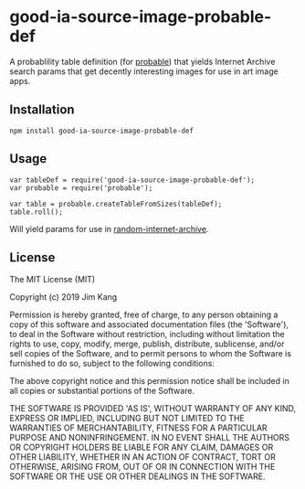 good-ia-source-image-probable-def
==================

A probablility table definition (for [probable](https://github.com/jimkang/probable)) that yields Internet Archive search params that get decently interesting images for use in art image apps.

Installation
------------

    npm install good-ia-source-image-probable-def

Usage
-----

    var tableDef = require('good-ia-source-image-probable-def');
    var probable = require('probable');

    var table = probable.createTableFromSizes(tableDef);
    table.roll();

Will yield params for use in [random-internet-archive](https://github.com/jimkang/random-internet-archive).

License
-------

The MIT License (MIT)

Copyright (c) 2019 Jim Kang

Permission is hereby granted, free of charge, to any person obtaining a copy
of this software and associated documentation files (the 'Software'), to deal
in the Software without restriction, including without limitation the rights
to use, copy, modify, merge, publish, distribute, sublicense, and/or sell
copies of the Software, and to permit persons to whom the Software is
furnished to do so, subject to the following conditions:

The above copyright notice and this permission notice shall be included in
all copies or substantial portions of the Software.

THE SOFTWARE IS PROVIDED 'AS IS', WITHOUT WARRANTY OF ANY KIND, EXPRESS OR
IMPLIED, INCLUDING BUT NOT LIMITED TO THE WARRANTIES OF MERCHANTABILITY,
FITNESS FOR A PARTICULAR PURPOSE AND NONINFRINGEMENT. IN NO EVENT SHALL THE
AUTHORS OR COPYRIGHT HOLDERS BE LIABLE FOR ANY CLAIM, DAMAGES OR OTHER
LIABILITY, WHETHER IN AN ACTION OF CONTRACT, TORT OR OTHERWISE, ARISING FROM,
OUT OF OR IN CONNECTION WITH THE SOFTWARE OR THE USE OR OTHER DEALINGS IN
THE SOFTWARE.
